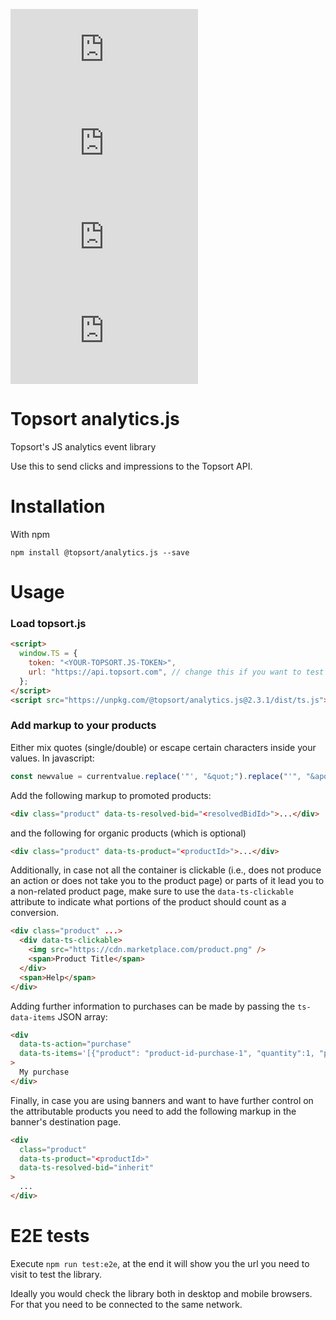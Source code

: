 ![version](https://img.shields.io/npm/v/@topsort/analytics.js)
![downloads](https://img.shields.io/npm/dw/@topsort/analytics.js)
![license](https://img.shields.io/github/license/Topsort/analytics.js)
![GitHub Repo stars](https://img.shields.io/github/stars/topsort/analytics.js?style=social)

# Topsort analytics.js

Topsort's JS analytics event library

Use this to send clicks and impressions to the Topsort API.

# Installation

With npm

```
npm install @topsort/analytics.js --save
```

# Usage

### Load topsort.js

```html
<script>
  window.TS = {
    token: "<YOUR-TOPSORT.JS-TOKEN>",
    url: "https://api.topsort.com", // change this if you want to test against the staging environment
  };
</script>
<script src="https://unpkg.com/@topsort/analytics.js@2.3.1/dist/ts.js"></script>
```

### Add markup to your products

Either mix quotes (single/double) or escape certain characters inside your values. In javascript:

```js
const newvalue = currentvalue.replace('"', "&quot;").replace("'", "&apos;"); // etc.
```

Add the following markup to promoted products:

```html
<div class="product" data-ts-resolved-bid="<resolvedBidId>">...</div>
```

and the following for organic products (which is optional)

```html
<div class="product" data-ts-product="<productId>">...</div>
```

Additionally, in case not all the container is clickable (i.e., does not produce an action or does not take you to the product page) or parts of it lead you to a non-related product page, make sure to use the `data-ts-clickable` attribute to indicate what portions of the product should count as a conversion.

```html
<div class="product" ...>
  <div data-ts-clickable>
    <img src="https://cdn.marketplace.com/product.png" />
    <span>Product Title</span>
  </div>
  <span>Help</span>
</div>
```

Adding further information to purchases can be made by passing the `ts-data-items` JSON array:

```html
<div
  data-ts-action="purchase"
  data-ts-items='[{"product": "product-id-purchase-1", "quantity":1, "price": 2399}, {"product": "product-id-purchase-2", "quantity": 2, "price": 399}]'
>
  My purchase
</div>
```

Finally, in case you are using banners and want to have further control on the attributable products you need to add the following markup in the banner's destination page.

```html
<div
  class="product"
  data-ts-product="<productId>"
  data-ts-resolved-bid="inherit"
>
  ...
</div>
```

# E2E tests

Execute `npm run test:e2e`, at the end it will show you the url you need to visit to test the library.

Ideally you would check the library both in desktop and mobile browsers. For that you need to be connected to the same network.
